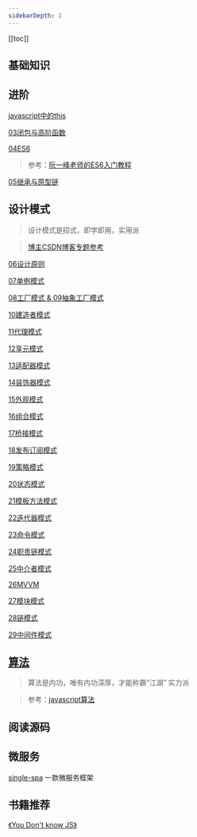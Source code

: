 ```yaml
---
sidebarDepth: 3
---
```

[[toc]]

## 基础知识

## 进阶
[javascript中的this](./this/)

[03闭包与高阶函数](./03闭包与高阶函数/)

[04ES6](./04ES6/)
> 参考：[阮一峰老师的ES6入门教程](http://es6.ruanyifeng.com/)

[05继承与原型链](./05继承与原型链/)

## 设计模式
> 设计模式是招式，即学即用，实用派

> [博主CSDN博客专题参考](https://blog.csdn.net/example440982/category_9291871.html)

[06设计原则](./06设计原则/)

[07单例模式](./07单例模式/)

[08工厂模式 & 09抽象工厂模式](./08工厂模式/)

[10建造者模式](./10建造者模式/)

[11代理模式](./11代理模式/)

[12享元模式](./12享元模式/)

[13适配器模式](./13适配器模式/)

[14装饰器模式](./14装饰器模式/)

[15外观模式](./15外观模式/)

[16组合模式](./16组合模式/)

[17桥接模式](./17桥接模式/)

[18发布订阅模式](./18发布订阅模式/)

[19策略模式](./19策略模式/)

[20状态模式](./20状态模式/)

[21模板方法模式](./21模板方法模式/)

[22迭代器模式](./22迭代器模式/)

[23命令模式](./23命令模式/)

[24职责链模式](./24职责链模式/)

[25中介者模式](./25中介者模式/)

[26MVVM](./26MVVM/)

[27模块模式](./27模块模式/)

[28链模式](./28链模式/)

[29中间件模式](./29中间件模式/)

## [算法](../algo/)
> 算法是内功，唯有内功深厚，才能称霸“江湖” 实力派

> 参考：[javascript算法](https://github.com/trekhleb/javascript-algorithms)

## 阅读源码

## 微服务

[single-spa](https://single-spa.js.org/) 一款微服务框架


## 书籍推荐

[《You Don't know JS》](https://github.com/getify/You-Dont-Know-JS/blob/2nd-ed/get-started/README.md)
